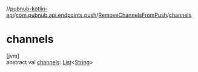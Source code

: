 //[pubnub-kotlin-api](../../../index.md)/[com.pubnub.api.endpoints.push](../index.md)/[RemoveChannelsFromPush](index.md)/[channels](channels.md)

# channels

[jvm]\
abstract val [channels](channels.md): [List](https://kotlinlang.org/api/core/kotlin-stdlib/kotlin.collections/-list/index.html)&lt;[String](https://kotlinlang.org/api/core/kotlin-stdlib/kotlin/-string/index.html)&gt;
